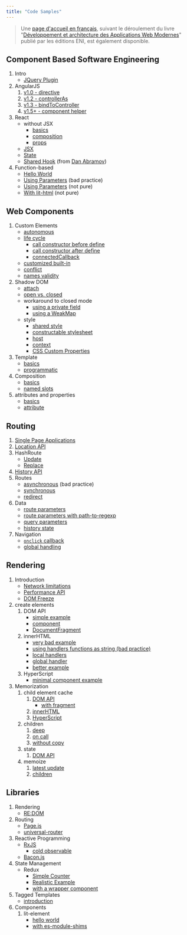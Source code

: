 ```yaml
---
title: "Code Samples"
---
```


> Une [page d'accueil en français](./ENI-DPAWN.html),
> suivant le déroulement du livre
> "[Développement et architecture des Applications Web Modernes](https://www.editions-eni.fr/livre/developpement-et-architecture-des-applications-web-modernes-retrouver-les-fondamentaux-9782409029523)"
> publié par les éditions ENI, est également disponible.

## Component Based Software Engineering

1. Intro
   - [JQuery Plugin](CBSE/jquery/slider.html)
2. AngularJS
   1. [v1.0 - directive](CBSE/angularjs/directive/hello-world.html)
   2. [v1.2 - controllerAs](CBSE/angularjs/controller-as/hello-world.html)
   3. [v1.3 - bindToController](CBSE/angularjs/bindtocontroller/hello-world.html)
   4. [v1.5+ - component helper](CBSE/angularjs/component-helper/hello-world.html)
3. React
   - without JSX
     - [basics](CBSE/react/hello-world.html)
     - [composition](CBSE/react/composition.html)
     - [props](CBSE/react/composition-props.html)
   - [JSX](CBSE/react/hello-jsx.html)
   - [State](CBSE/react/stateful.html)
   - [Shared Hook](CBSE/react/responsive-component/index.html)
     (from
     [Dan Abramov](https://gist.github.com/gaearon/cb5add26336003ed8c0004c4ba820eae))
4. Function-based
   - [Hello World](CBSE/function/hello-world.html)
   - [Using Parameters](CBSE/function/bad-update.html) (bad
     practice)
   - [Using Parameters](CBSE/function/params.html) (not
     pure)
   - [With lit-html](CBSE/function/with-lit-html.html) (not
     pure)

## Web Components

1. Custom Elements
   - [autonomous](web-components/custom-elements/autonomous/hello-world.html)
   - [life cycle](web-components/custom-elements/life-cycle/index.html)
     - [call constructor before define](web-components/custom-elements/life-cycle/before-define/index.html)
     - [call constructor after define](web-components/custom-elements/life-cycle/after-define/index.html)
     - [connectedCallback](web-components/custom-elements/life-cycle/connected/index.html)
   - [customized built-in](web-components/custom-elements/customized-built-in/hello-world.html)
   - [conflict](web-components/custom-elements/conflict/conflict.html)
   - [names validity](web-components/custom-elements/names/index.html)
2. Shadow DOM
   - [attach](web-components/shadow-dom/attach/index.html)
   - [open vs. closed](web-components/shadow-dom/access/bases/index.html)
   - workaround to closed mode
     - [using a private field](web-components/shadow-dom/access/workaround/private-field/index.html)
     - [using a WeakMap](web-components/shadow-dom/access/workaround/weak/index.html)
   - style
     - [shared style](web-components/shadow-dom/style/shared/index.html)
     - [constructable stylesheet](web-components/shadow-dom/style/constructable/index.html)
     - [host](web-components/shadow-dom/style/host/index.html)
     - [context](web-components/shadow-dom/style/context/index.html)
     - [CSS Custom Properties](web-components/shadow-dom/style/custom-props/index.html)
3. Template
   - [basics](web-components/template/basics/index.html)
   - [programmatic](web-components/template/prog/index.html)
4. Composition
   - [basics](web-components/slot/basics/index.html)
   - [named slots](web-components/slot/named/index.html)
5. attributes and properties
   - [basics](web-components/custom-elements/attrs-and-props/basics/index.html)
   - [attribute](web-components/custom-elements/attrs-and-props/attribute/index.html)

## Routing

1. [Single Page Applications](minimal-spa/1-fundamentals/index.html)
1. [Location API](minimal-spa/2-location/index.html)
1. HashRoute
   - [Update](minimal-spa/3-hashroute/update/index.html)
   - [Replace](minimal-spa/3-hashroute/replace/index.html)
1. [History API](minimal-spa/4-history-api/index.html)
1. Routes
   - [asynchronous](minimal-spa/5-routes/1-async/index.html)
     (bad practice)
   - [synchronous](minimal-spa/5-routes/2-sync/index.html)
   - [redirect](minimal-spa/5-routes/3-redirect/index.html)
1. Data
   - [route parameters](minimal-spa/6-data/1-route-params/index.html)
   - [route parameters with path-to-regexp](minimal-spa/6-data/1b-path-to-regexp/index.html)
   - [query parameters](minimal-spa/6-data/2-query-params/index.html)
   - [history state](minimal-spa/6-data/3-history-state/index.html)
1. Navigation
   - [`onclick` callback](minimal-spa/7-navigation/1-callback/index.html)
   - [global handling](minimal-spa/7-navigation/2-global/index.html)

## Rendering

1. Introduction
   - [Network limitations](rendering/limitations/network/scripts/index.html)
   - [Performance API](rendering/performance-api/index.html)
   - [DOM Freeze](rendering/limitations/dom-api/heavy-rendering/index.html)
1. create elements
   1. DOM API
      - [simple example](rendering/create-element/dom-api/index.html)
      - [component](rendering/create-element/dom-api/component/index.html)
      - [DocumentFragment](rendering/create-element/dom-api/fragment/index.html)
   1. innerHTML
      - [very bad example](rendering/create-element/innerHTML/very-bad/index.html)
      - [using handlers functions as string (bad practice)](rendering/create-element/innerHTML/bad-handlers/index.html)
      - [local handlers](rendering/create-element/innerHTML/handlers/local/index.html)
      - [global handler](rendering/create-element/innerHTML/handlers/global/index.html)
      - [better example](rendering/create-element/innerHTML/better/index.html)
   1. HyperScript
      - [minimal component example](rendering/create-element/hyperscript/index.html)
1. Memorization
   1. child element cache
      1. [DOM API](rendering/caching/elements/dom-api/index.html)
         - [with fragment](rendering/caching/elements/dom-api/fragment/index.html)
      1. [innerHTML](rendering/caching/elements/innerHTML/index.html)
      1. [HyperScript](rendering/caching/elements/hyperscript/index.html)
   1. children
      1. [deep](rendering/caching/children/deep/index.html)
      1. [on call](materials/code-samples/src/rendering/caching/children/on-call/index.html)
      1. [without copy](materials/code-samples/src/rendering/caching/children/without-copy/index.html)
   1. state
      1. [DOM API](rendering/caching/state/dom-api/latest-count/index.html)
   1. memoize
      1. [latest update](rendering/memoize/dom-api/latest-count/index.html)
      1. [children](rendering/memoize/dom-api/children/index.html)

## Libraries

1. Rendering
   - [RE:DOM](minimal-spa/redom/index.html)
2. Routing
   - [Page.js](minimal-spa/8-pagejs/index.html)
   - [universal-router](minimal-spa/9-universal-router/index.html)
3. Reactive Programming
   - [RxJS](libs/reactive/rxjs/complete/index.html)
     - [cold observable](libs/reactive/rxjs/complete/cold/index.html)
   - [Bacon.js](libs/reactive/baconjs/index.html)
4. State Management
   - Redux
     - [Simple Counter](libs/reactive/redux/simple-counter/index.html)
     - [Realistic Example](libs/reactive/redux/good-counter/index.html)
     - [with a wrapper component](libs/reactive/redux/wrapped-counter/index.html)
5. Tagged Templates
   - [introduction](rendering/tagged-template/index.html)
6. Components
   1. lit-element
      - [hello world](libs/lit-element/index.html)
      - [with es-module-shims](libs/lit-element/importmap/index.html)
